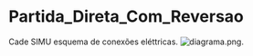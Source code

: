# Partida_Direta_Com_Reversao
 Cade SIMU esquema de conexões eléttricas.
![diagrama.png](assets/images/diagrama.png).
